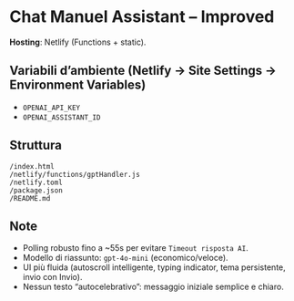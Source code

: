 # Chat Manuel Assistant – Improved

**Hosting**: Netlify (Functions + static).

## Variabili d’ambiente (Netlify → Site Settings → Environment Variables)
- `OPENAI_API_KEY`
- `OPENAI_ASSISTANT_ID`

## Struttura
```
/index.html
/netlify/functions/gptHandler.js
/netlify.toml
/package.json
/README.md
```
## Note
- Polling robusto fino a ~55s per evitare `Timeout risposta AI`.
- Modello di riassunto: `gpt-4o-mini` (economico/veloce).
- UI più fluida (autoscroll intelligente, typing indicator, tema persistente, invio con Invio).
- Nessun testo “autocelebrativo”: messaggio iniziale semplice e chiaro.
